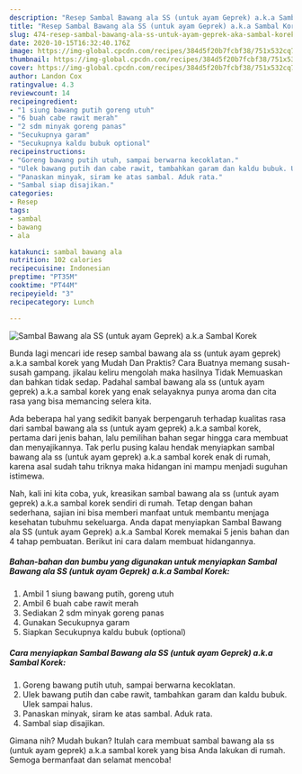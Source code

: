 ```yaml
---
description: "Resep Sambal Bawang ala SS (untuk ayam Geprek) a.k.a Sambal Korek | Langkah Membuat Sambal Bawang ala SS (untuk ayam Geprek) a.k.a Sambal Korek Yang Sempurna"
title: "Resep Sambal Bawang ala SS (untuk ayam Geprek) a.k.a Sambal Korek | Langkah Membuat Sambal Bawang ala SS (untuk ayam Geprek) a.k.a Sambal Korek Yang Sempurna"
slug: 474-resep-sambal-bawang-ala-ss-untuk-ayam-geprek-aka-sambal-korek-langkah-membuat-sambal-bawang-ala-ss-untuk-ayam-geprek-aka-sambal-korek-yang-sempurna
date: 2020-10-15T16:32:40.176Z
image: https://img-global.cpcdn.com/recipes/384d5f20b7fcbf38/751x532cq70/sambal-bawang-ala-ss-untuk-ayam-geprek-aka-sambal-korek-foto-resep-utama.jpg
thumbnail: https://img-global.cpcdn.com/recipes/384d5f20b7fcbf38/751x532cq70/sambal-bawang-ala-ss-untuk-ayam-geprek-aka-sambal-korek-foto-resep-utama.jpg
cover: https://img-global.cpcdn.com/recipes/384d5f20b7fcbf38/751x532cq70/sambal-bawang-ala-ss-untuk-ayam-geprek-aka-sambal-korek-foto-resep-utama.jpg
author: Landon Cox
ratingvalue: 4.3
reviewcount: 14
recipeingredient:
- "1 siung bawang putih goreng utuh"
- "6 buah cabe rawit merah"
- "2 sdm minyak goreng panas"
- "Secukupnya garam"
- "Secukupnya kaldu bubuk optional"
recipeinstructions:
- "Goreng bawang putih utuh, sampai berwarna kecoklatan."
- "Ulek bawang putih dan cabe rawit, tambahkan garam dan kaldu bubuk. Ulek sampai halus."
- "Panaskan minyak, siram ke atas sambal. Aduk rata."
- "Sambal siap disajikan."
categories:
- Resep
tags:
- sambal
- bawang
- ala

katakunci: sambal bawang ala 
nutrition: 102 calories
recipecuisine: Indonesian
preptime: "PT35M"
cooktime: "PT44M"
recipeyield: "3"
recipecategory: Lunch

---
```



![Sambal Bawang ala SS (untuk ayam Geprek) a.k.a Sambal Korek](https://img-global.cpcdn.com/recipes/384d5f20b7fcbf38/751x532cq70/sambal-bawang-ala-ss-untuk-ayam-geprek-aka-sambal-korek-foto-resep-utama.jpg)

Bunda lagi mencari ide resep sambal bawang ala ss (untuk ayam geprek) a.k.a sambal korek yang Mudah Dan Praktis? Cara Buatnya memang susah-susah gampang. jikalau keliru mengolah maka hasilnya Tidak Memuaskan dan bahkan tidak sedap. Padahal sambal bawang ala ss (untuk ayam geprek) a.k.a sambal korek yang enak selayaknya punya aroma dan cita rasa yang bisa memancing selera kita.



Ada beberapa hal yang sedikit banyak berpengaruh terhadap kualitas rasa dari sambal bawang ala ss (untuk ayam geprek) a.k.a sambal korek, pertama dari jenis bahan, lalu pemilihan bahan segar hingga cara membuat dan menyajikannya. Tak perlu pusing kalau hendak menyiapkan sambal bawang ala ss (untuk ayam geprek) a.k.a sambal korek enak di rumah, karena asal sudah tahu triknya maka hidangan ini mampu menjadi suguhan istimewa.


Nah, kali ini kita coba, yuk, kreasikan sambal bawang ala ss (untuk ayam geprek) a.k.a sambal korek sendiri di rumah. Tetap dengan bahan sederhana, sajian ini bisa memberi manfaat untuk membantu menjaga kesehatan tubuhmu sekeluarga. Anda dapat menyiapkan Sambal Bawang ala SS (untuk ayam Geprek) a.k.a Sambal Korek memakai 5 jenis bahan dan 4 tahap pembuatan. Berikut ini cara dalam membuat hidangannya.

<!--inarticleads1-->

##### Bahan-bahan dan bumbu yang digunakan untuk menyiapkan Sambal Bawang ala SS (untuk ayam Geprek) a.k.a Sambal Korek:

1. Ambil 1 siung bawang putih, goreng utuh
1. Ambil 6 buah cabe rawit merah
1. Sediakan 2 sdm minyak goreng panas
1. Gunakan Secukupnya garam
1. Siapkan Secukupnya kaldu bubuk (optional)




<!--inarticleads2-->

##### Cara menyiapkan Sambal Bawang ala SS (untuk ayam Geprek) a.k.a Sambal Korek:

1. Goreng bawang putih utuh, sampai berwarna kecoklatan.
1. Ulek bawang putih dan cabe rawit, tambahkan garam dan kaldu bubuk. Ulek sampai halus.
1. Panaskan minyak, siram ke atas sambal. Aduk rata.
1. Sambal siap disajikan.




Gimana nih? Mudah bukan? Itulah cara membuat sambal bawang ala ss (untuk ayam geprek) a.k.a sambal korek yang bisa Anda lakukan di rumah. Semoga bermanfaat dan selamat mencoba!
